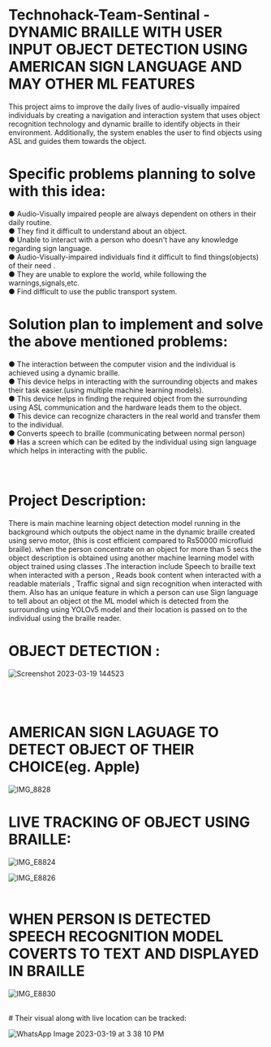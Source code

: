 # Technohack-Team-Sentinal - DYNAMIC BRAILLE WITH USER INPUT OBJECT DETECTION USING AMERICAN SIGN LANGUAGE AND MAY OTHER ML FEATURES
This project aims to improve the daily lives of audio-visually impaired individuals by creating a navigation and interaction system that uses object recognition technology and dynamic braille to identify objects in their environment. Additionally, the system enables the user to find objects using ASL and guides them towards the object. 

# Specific problems  planning to solve with this idea: <br/>
● Audio-Visually impaired people are always dependent on others in their daily
routine.<br/>
● They find it difficult to understand about an object.<br/>
● Unable to interact with a person who doesn't have any knowledge regarding sign
language.<br/>
● Audio-Visually-impaired individuals find it difficult to find things(objects) of their
need .<br/>
● They are unable to explore the world, while following the warnings,signals,etc.<br/>
● Find difficult to use the public transport system.<br/>


 # Solution plan to implement and solve the above mentioned problems:<br/>
● The interaction between the computer vision and the individual is achieved using
a dynamic braille.<br/>
● This device helps in interacting with the surrounding objects and makes their task
easier.(using multiple machine learning models).<br/>
● This device helps in finding the required object from the surrounding using ASL
communication and the hardware leads them to the object.<br/>
● This device can recognize characters in the real world and transfer them to the
individual.<br/>
● Converts speech to braille (communicating between normal person)<br/>
● Has a screen which can be edited by the individual using sign language which
helps in interacting with the public.<br/>
<br/>
<br/>
# Project Description:
There is main machine learning object detection model running in the background which outputs the object name in the dynamic braille created using servo motor,
(this is cost efficient compared to Rs50000 microfluid braille).
when the person concentrate on an object for more than 5 secs the object description is obtained using another machine learning model with object trained using classes
.The interaction include Speech to braille text when interacted with a person , Reads book content when interacted with a readable materials , Traffic signal and sign recognition when interacted with them.
Also has an unique feature in which a person can use Sign language to tell about an object ot the ML model which is detected from the surrounding using YOLOv5 model and their location is passed on to the individual using the braille reader.
# OBJECT DETECTION :
![Screenshot 2023-03-19 144523](https://user-images.githubusercontent.com/98375679/226165654-196b8d23-1a95-4b1b-98df-9a644f5d5a6f.png)
<br/>
<br/>
<br/>
<br/>
# AMERICAN SIGN LAGUAGE TO DETECT OBJECT OF THEIR CHOICE(eg. Apple)
![IMG_8828](https://user-images.githubusercontent.com/98375679/226167902-ff271daa-729c-43d5-949f-423eb85aee68.PNG)

# LIVE TRACKING OF OBJECT USING BRAILLE:
![IMG_E8824](https://user-images.githubusercontent.com/98375679/226167549-54f3945b-001f-44a1-aab5-79a2489193fc.JPG)
<br/>

![IMG_E8826](https://user-images.githubusercontent.com/98375679/226167652-300db26e-16ca-4c8b-9e35-168b0fd42e83.JPG)
<br/>
<br/>
# WHEN PERSON IS DETECTED SPEECH RECOGNITION MODEL COVERTS TO TEXT AND DISPLAYED IN BRAILLE

![IMG_E8830](https://user-images.githubusercontent.com/98375679/226168353-3b893654-25d6-4857-99af-8af1e3009f8a.JPG)

<br/>
# Their visual along with live location can be tracked:

![WhatsApp Image 2023-03-19 at 3 38 10 PM](https://user-images.githubusercontent.com/98375679/226168956-235bc8cf-343c-4f56-9f8b-b7e204c771b2.jpeg)

